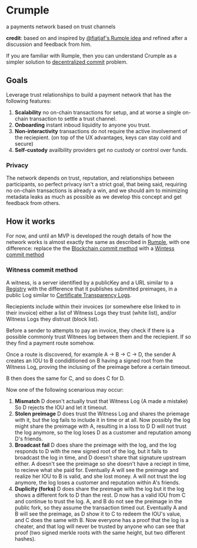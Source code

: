 # Crumple
a payments network based on trust channels

**credit**: based on and inspired by [@fiatjaf's Rumple idea](https://fiatjaf.com/rumple.html) and refined after a discussion and feedback from him.

If you are familiar with Rumple, then you can understand Crumple as a simpler solution to [decentralized commit](https://fiatjaf.com/3cb7c325.html) problem.

## Goals

Leverage trust relationships to build a payment network that has the following features:

1. **Scalability** no on-chain transactions for setup, and at worse a single on-chain transaction to settle a trust channel.
2. **Onboarding** instant inboud liquidity to anyone you trust.
3. **Non-interactivity** transactions do not require the active involvement of the reciepient. (on top of the UX advantages, keys can stay cold and secure)
4. **Self-custody** availbility providers get no custody or control over funds.

### Privacy

The network depends on trust, reputation, and relationships between participants, so perfect privacy isn't a strict goal, that being said, requiring no on-chain transactions is already a win, and we should aim to minimizing metadata leaks as much as possible as we develop this concept and get feedback from others.

## How it works

For now, and until an MVP is developed the rough details of how the network works is almost exactly the same as described in [Rumple](https://fiatjaf.com/rumple.html), with one difference: replace the the [Blockchain commit method](https://ripple.ryanfugger.com/Protocol/BlockChainCommitMethod.html) with a [Wintess commit method](#Witness-commit-method)

### Witness commit method

A witness, is a server identified by a publicKey and a URL similar to a [Registry](https://ripple.ryanfugger.com/Protocol/RegistryCommitMethod.html) with the difference that it publishes submitted preimages, in a public Log similar to [Certificate Transparency Logs](https://certificate.transparency.dev/howctworks/).

Reciepients include within their invoices (or somewhere else linked to in their invoice) either a list of Witness Logs they trust (white list), and/or Witness Logs they distrust (block list).

Before a sender to attempts to pay an invoice, they check if there is a possible commonly trust Witnees log between them and the reciepient. If so they find a payment route somehow.

Once a route is discovered, for example A -> B -> C -> D, the sender A creates an IOU to B condiditioned on B having a signed root from the Witness Log, proving the inclusing of the preimage before a certain timeout.

B then does the same for C, and so does C for D.

Now one of the following scenarious may occur:

1. **Mismatch**
D doesn't actually trust that Witness Log (A made a mistake)
So D rejects the IOU and let it timeout.
2. **Stolen preimage**
D does trust the Witness Log and shares the priemage with it, but the log fails to include it in time or at all.
Now possibly the log might share the preimage with A, resulting in a loss to D
D will not trust the log anymore, so the log loses D as a customer and reputation among D's friends.
3. **Broadcast fail** 
D does share the preimage with the log, and the log responds to D with the new signed root of the log, but it fails to broadcast the log in time, and D doesn't share that signature upstream either. 
A doesn't see the preimage so she doesn't have a reciept in time, to recieve what she paid for.
Eventually A will see the preimage and realize her IOU to B is valid, and she lost money.
A will not trust the log anymore, the log loses a customer and reputation within A's friends.
5. **Duplicity (forks)**
D does share the preimage with the log but it the log shows a different fork to D than the rest.
D now has a valid IOU from C and continue to trust the log.
A, and B do not see the preimage in the public fork, so they assume the transaction timed out.
Eventually A and B will see the preimage, as D show it to C to redeem the IOU's value, and C does the same with B.
Now everyone has a proof that the log is a cheater, and that log will never be trusted by anyone who can see that proof (two signed merkle roots with the same height, but two different hashes).
